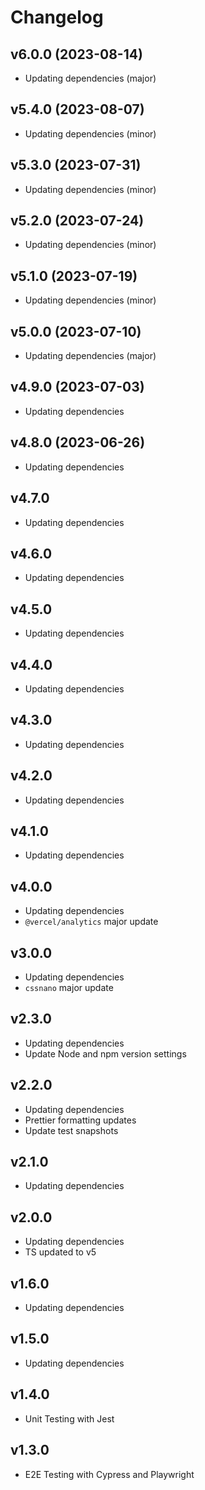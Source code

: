 # Changelog

## v6.0.0 (2023-08-14)

- Updating dependencies (major)

## v5.4.0 (2023-08-07)

- Updating dependencies (minor)

## v5.3.0 (2023-07-31)

- Updating dependencies (minor)

## v5.2.0 (2023-07-24)

- Updating dependencies (minor)

## v5.1.0 (2023-07-19)

- Updating dependencies (minor)

## v5.0.0 (2023-07-10)

- Updating dependencies (major)

## v4.9.0 (2023-07-03)

- Updating dependencies

## v4.8.0 (2023-06-26)

- Updating dependencies

## v4.7.0

- Updating dependencies

## v4.6.0

- Updating dependencies

## v4.5.0

- Updating dependencies

## v4.4.0

- Updating dependencies

## v4.3.0

- Updating dependencies

## v4.2.0

- Updating dependencies

## v4.1.0

- Updating dependencies

## v4.0.0

- Updating dependencies
- `@vercel/analytics` major update

## v3.0.0

- Updating dependencies
- `cssnano` major update

## v2.3.0

- Updating dependencies
- Update Node and npm version settings

## v2.2.0

- Updating dependencies
- Prettier formatting updates
- Update test snapshots

## v2.1.0

- Updating dependencies

## v2.0.0

- Updating dependencies
- TS updated to v5

## v1.6.0

- Updating dependencies

## v1.5.0

- Updating dependencies

## v1.4.0

- Unit Testing with Jest

## v1.3.0

- E2E Testing with Cypress and Playwright
